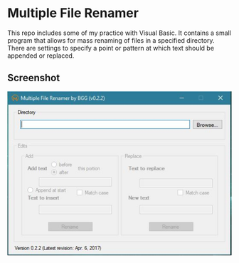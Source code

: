 # Multiple File Renamer

This repo includes some of my practice with Visual Basic. It contains a small program that allows for mass renaming of files in a specified directory. There are settings to specify a point or pattern at which text should be appended or replaced.

## Screenshot
![alt text](bin/Debug/MultipleFileRenamer.JPG)
